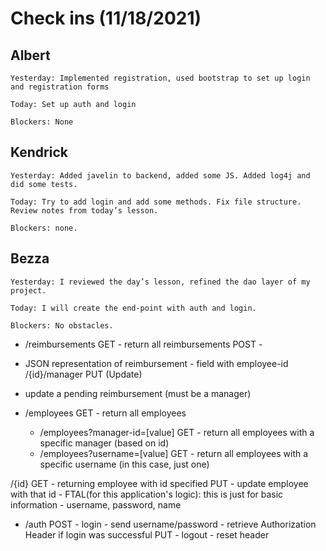 # Check ins (11/18/2021)

## Albert
    Yesterday: Implemented registration, used bootstrap to set up login and registration forms

    Today: Set up auth and login

    Blockers: None

## Kendrick
    Yesterday: Added javelin to backend, added some JS. Added log4j and did some tests. 

    Today: Try to add login and add some methods. Fix file structure. Review notes from today’s lesson.

    Blockers: none.

## Bezza
    Yesterday: I reviewed the day’s lesson, refined the dao layer of my project.

    Today: I will create the end-point with auth and login.

    Blockers: No obstacles.

- /reimbursements
	GET - return all reimbursements
	POST  - 
- JSON representation of reimbursement
			- field with employee-id
	/{id}/manager
PUT (Update)
- update a pending reimbursement (must be a manager)

- /employees
	GET - return all employees
	 - /employees?manager-id=[value]
		GET - return all employees with a specific manager (based on id)
	 - /employees?username=[value]
		GET - return all employees with a specific username (in this case, just one)
	
/{id}
	GET - returning employee with id specified
	PUT - update employee with that id
			- FTAL(for this application's logic): this is just for basic information
				- username, password, name
		

- /auth
	POST - login 
		- send username/password
		- retrieve Authorization Header if login was successful
	PUT - logout
		- reset header